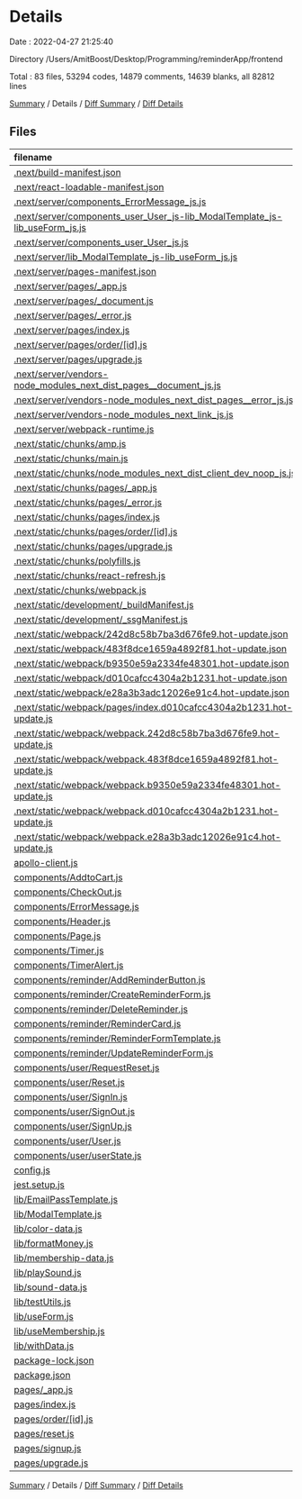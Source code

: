 # Details

Date : 2022-04-27 21:25:40

Directory /Users/AmitBoost/Desktop/Programming/reminderApp/frontend

Total : 83 files,  53294 codes, 14879 comments, 14639 blanks, all 82812 lines

[Summary](results.md) / Details / [Diff Summary](diff.md) / [Diff Details](diff-details.md)

## Files
| filename | language | code | comment | blank | total |
| :--- | :--- | ---: | ---: | ---: | ---: |
| [.next/build-manifest.json](/.next/build-manifest.json) | JSON | 39 | 0 | 0 | 39 |
| [.next/react-loadable-manifest.json](/.next/react-loadable-manifest.json) | JSON | 8 | 0 | 0 | 8 |
| [.next/server/components_ErrorMessage_js.js](/.next/server/components_ErrorMessage_js.js) | JavaScript | 10 | 11 | 4 | 25 |
| [.next/server/components_user_User_js-lib_ModalTemplate_js-lib_useForm_js.js](/.next/server/components_user_User_js-lib_ModalTemplate_js-lib_useForm_js.js) | JavaScript | 20 | 17 | 10 | 47 |
| [.next/server/components_user_User_js.js](/.next/server/components_user_User_js.js) | JavaScript | 10 | 11 | 4 | 25 |
| [.next/server/lib_ModalTemplate_js-lib_useForm_js.js](/.next/server/lib_ModalTemplate_js-lib_useForm_js.js) | JavaScript | 15 | 14 | 7 | 36 |
| [.next/server/pages-manifest.json](/.next/server/pages-manifest.json) | JSON | 7 | 0 | 0 | 7 |
| [.next/server/pages/_app.js](/.next/server/pages/_app.js) | JavaScript | 156 | 97 | 90 | 343 |
| [.next/server/pages/_document.js](/.next/server/pages/_document.js) | JavaScript | 58 | 36 | 30 | 124 |
| [.next/server/pages/_error.js](/.next/server/pages/_error.js) | JavaScript | 23 | 15 | 9 | 47 |
| [.next/server/pages/index.js](/.next/server/pages/index.js) | JavaScript | 183 | 111 | 105 | 399 |
| [.next/server/pages/order/[id].js](/.next/server/pages/order/%5Bid%5D.js) | JavaScript | 68 | 42 | 36 | 146 |
| [.next/server/pages/upgrade.js](/.next/server/pages/upgrade.js) | JavaScript | 98 | 60 | 54 | 212 |
| [.next/server/vendors-node_modules_next_dist_pages__document_js.js](/.next/server/vendors-node_modules_next_dist_pages__document_js.js) | JavaScript | 42 | 32 | 25 | 99 |
| [.next/server/vendors-node_modules_next_dist_pages__error_js.js](/.next/server/vendors-node_modules_next_dist_pages__error_js.js) | JavaScript | 14 | 14 | 7 | 35 |
| [.next/server/vendors-node_modules_next_link_js.js](/.next/server/vendors-node_modules_next_link_js.js) | JavaScript | 121 | 80 | 73 | 274 |
| [.next/server/webpack-runtime.js](/.next/server/webpack-runtime.js) | JavaScript | 134 | 34 | 0 | 168 |
| [.next/static/chunks/amp.js](/.next/static/chunks/amp.js) | JavaScript | 50 | 36 | 28 | 114 |
| [.next/static/chunks/main.js](/.next/static/chunks/main.js) | JavaScript | 590 | 379 | 370 | 1,339 |
| [.next/static/chunks/node_modules_next_dist_client_dev_noop_js.js](/.next/static/chunks/node_modules_next_dist_client_dev_noop_js.js) | JavaScript | 35 | 37 | 7 | 79 |
| [.next/static/chunks/pages/_app.js](/.next/static/chunks/pages/_app.js) | JavaScript | 5,629 | 3,302 | 3,338 | 12,269 |
| [.next/static/chunks/pages/_error.js](/.next/static/chunks/pages/_error.js) | JavaScript | 19 | 15 | 7 | 41 |
| [.next/static/chunks/pages/index.js](/.next/static/chunks/pages/index.js) | JavaScript | 5,656 | 3,317 | 3,353 | 12,326 |
| [.next/static/chunks/pages/order/[id].js](/.next/static/chunks/pages/order/%5Bid%5D.js) | JavaScript | 5,753 | 3,393 | 3,428 | 12,574 |
| [.next/static/chunks/pages/upgrade.js](/.next/static/chunks/pages/upgrade.js) | JavaScript | 5,776 | 3,402 | 3,437 | 12,615 |
| [.next/static/chunks/polyfills.js](/.next/static/chunks/polyfills.js) | JavaScript | 18 | 15 | 7 | 40 |
| [.next/static/chunks/react-refresh.js](/.next/static/chunks/react-refresh.js) | JavaScript | 29 | 21 | 13 | 63 |
| [.next/static/chunks/webpack.js](/.next/static/chunks/webpack.js) | JavaScript | 1,175 | 112 | 0 | 1,287 |
| [.next/static/development/_buildManifest.js](/.next/static/development/_buildManifest.js) | JavaScript | 1 | 0 | 0 | 1 |
| [.next/static/development/_ssgManifest.js](/.next/static/development/_ssgManifest.js) | JavaScript | 1 | 0 | 0 | 1 |
| [.next/static/webpack/242d8c58b7ba3d676fe9.hot-update.json](/.next/static/webpack/242d8c58b7ba3d676fe9.hot-update.json) | JSON | 1 | 0 | 0 | 1 |
| [.next/static/webpack/483f8dce1659a4892f81.hot-update.json](/.next/static/webpack/483f8dce1659a4892f81.hot-update.json) | JSON | 1 | 0 | 0 | 1 |
| [.next/static/webpack/b9350e59a2334fe48301.hot-update.json](/.next/static/webpack/b9350e59a2334fe48301.hot-update.json) | JSON | 1 | 0 | 0 | 1 |
| [.next/static/webpack/d010cafcc4304a2b1231.hot-update.json](/.next/static/webpack/d010cafcc4304a2b1231.hot-update.json) | JSON | 1 | 0 | 0 | 1 |
| [.next/static/webpack/e28a3b3adc12026e91c4.hot-update.json](/.next/static/webpack/e28a3b3adc12026e91c4.hot-update.json) | JSON | 1 | 0 | 0 | 1 |
| [.next/static/webpack/pages/index.d010cafcc4304a2b1231.hot-update.js](/.next/static/webpack/pages/index.d010cafcc4304a2b1231.hot-update.js) | JavaScript | 7 | 11 | 4 | 22 |
| [.next/static/webpack/webpack.242d8c58b7ba3d676fe9.hot-update.js](/.next/static/webpack/webpack.242d8c58b7ba3d676fe9.hot-update.js) | JavaScript | 9 | 10 | 0 | 19 |
| [.next/static/webpack/webpack.483f8dce1659a4892f81.hot-update.js](/.next/static/webpack/webpack.483f8dce1659a4892f81.hot-update.js) | JavaScript | 9 | 10 | 0 | 19 |
| [.next/static/webpack/webpack.b9350e59a2334fe48301.hot-update.js](/.next/static/webpack/webpack.b9350e59a2334fe48301.hot-update.js) | JavaScript | 9 | 10 | 0 | 19 |
| [.next/static/webpack/webpack.d010cafcc4304a2b1231.hot-update.js](/.next/static/webpack/webpack.d010cafcc4304a2b1231.hot-update.js) | JavaScript | 9 | 10 | 0 | 19 |
| [.next/static/webpack/webpack.e28a3b3adc12026e91c4.hot-update.js](/.next/static/webpack/webpack.e28a3b3adc12026e91c4.hot-update.js) | JavaScript | 18 | 12 | 0 | 30 |
| [apollo-client.js](/apollo-client.js) | JavaScript | 11 | 0 | 4 | 15 |
| [components/AddtoCart.js](/components/AddtoCart.js) | JavaScript | 43 | 3 | 5 | 51 |
| [components/CheckOut.js](/components/CheckOut.js) | JavaScript | 97 | 6 | 8 | 111 |
| [components/ErrorMessage.js](/components/ErrorMessage.js) | JavaScript | 49 | 0 | 7 | 56 |
| [components/Header.js](/components/Header.js) | JavaScript | 91 | 4 | 3 | 98 |
| [components/Page.js](/components/Page.js) | JavaScript | 15 | 2 | 2 | 19 |
| [components/Timer.js](/components/Timer.js) | JavaScript | 12 | 4 | 4 | 20 |
| [components/TimerAlert.js](/components/TimerAlert.js) | JavaScript | 9 | 1 | 2 | 12 |
| [components/reminder/AddReminderButton.js](/components/reminder/AddReminderButton.js) | JavaScript | 40 | 1 | 2 | 43 |
| [components/reminder/CreateReminderForm.js](/components/reminder/CreateReminderForm.js) | JavaScript | 65 | 23 | 5 | 93 |
| [components/reminder/DeleteReminder.js](/components/reminder/DeleteReminder.js) | JavaScript | 41 | 4 | 4 | 49 |
| [components/reminder/ReminderCard.js](/components/reminder/ReminderCard.js) | JavaScript | 115 | 39 | 22 | 176 |
| [components/reminder/ReminderFormTemplate.js](/components/reminder/ReminderFormTemplate.js) | JavaScript | 131 | 12 | 3 | 146 |
| [components/reminder/UpdateReminderForm.js](/components/reminder/UpdateReminderForm.js) | JavaScript | 63 | 20 | 6 | 89 |
| [components/user/RequestReset.js](/components/user/RequestReset.js) | JavaScript | 66 | 1 | 5 | 72 |
| [components/user/Reset.js](/components/user/Reset.js) | JavaScript | 68 | 2 | 6 | 76 |
| [components/user/SignIn.js](/components/user/SignIn.js) | JavaScript | 77 | 5 | 5 | 87 |
| [components/user/SignOut.js](/components/user/SignOut.js) | JavaScript | 19 | 1 | 3 | 23 |
| [components/user/SignUp.js](/components/user/SignUp.js) | JavaScript | 81 | 5 | 7 | 93 |
| [components/user/User.js](/components/user/User.js) | JavaScript | 43 | 2 | 3 | 48 |
| [components/user/userState.js](/components/user/userState.js) | JavaScript | 56 | 10 | 9 | 75 |
| [config.js](/config.js) | JavaScript | 3 | 1 | 1 | 5 |
| [jest.setup.js](/jest.setup.js) | JavaScript | 2 | 0 | 2 | 4 |
| [lib/EmailPassTemplate.js](/lib/EmailPassTemplate.js) | JavaScript | 36 | 1 | 2 | 39 |
| [lib/ModalTemplate.js](/lib/ModalTemplate.js) | JavaScript | 54 | 2 | 4 | 60 |
| [lib/color-data.js](/lib/color-data.js) | JavaScript | 10 | 1 | 3 | 14 |
| [lib/formatMoney.js](/lib/formatMoney.js) | JavaScript | 9 | 0 | 1 | 10 |
| [lib/membership-data.js](/lib/membership-data.js) | JavaScript | 20 | 2 | 1 | 23 |
| [lib/playSound.js](/lib/playSound.js) | JavaScript | 8 | 2 | 4 | 14 |
| [lib/sound-data.js](/lib/sound-data.js) | JavaScript | 19 | 1 | 3 | 23 |
| [lib/testUtils.js](/lib/testUtils.js) | JavaScript | 102 | 3 | 14 | 119 |
| [lib/useForm.js](/lib/useForm.js) | JavaScript | 33 | 2 | 9 | 44 |
| [lib/useMembership.js](/lib/useMembership.js) | JavaScript | 25 | 5 | 5 | 35 |
| [lib/withData.js](/lib/withData.js) | JavaScript | 40 | 4 | 3 | 47 |
| [package-lock.json](/package-lock.json) | JSON | 25,547 | 0 | 1 | 25,548 |
| [package.json](/package.json) | JSON | 133 | 0 | 1 | 134 |
| [pages/_app.js](/pages/_app.js) | JavaScript | 24 | 5 | 3 | 32 |
| [pages/index.js](/pages/index.js) | JavaScript | 53 | 20 | 7 | 80 |
| [pages/order/[id].js](/pages/order/%5Bid%5D.js) | JavaScript | 68 | 5 | 4 | 77 |
| [pages/reset.js](/pages/reset.js) | JavaScript | 26 | 1 | 3 | 30 |
| [pages/signup.js](/pages/signup.js) | JavaScript | 15 | 0 | 2 | 17 |
| [pages/upgrade.js](/pages/upgrade.js) | JavaScript | 71 | 13 | 5 | 89 |

[Summary](results.md) / Details / [Diff Summary](diff.md) / [Diff Details](diff-details.md)